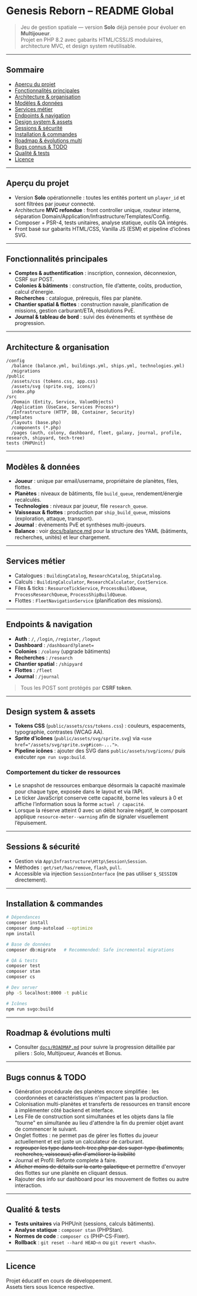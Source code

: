 # Genesis Reborn – README Global

> Jeu de gestion spatiale — version **Solo** déjà pensée pour évoluer en **Multijoueur**.  
> Projet en PHP 8.2 avec gabarits HTML/CSS/JS modulaires, architecture MVC, et design system réutilisable.

---

## Sommaire
- [Aperçu du projet](#aperçu-du-projet)
- [Fonctionnalités principales](#fonctionnalités-principales)
- [Architecture & organisation](#architecture--organisation)
- [Modèles & données](#modèles--données)
- [Services métier](#services-métier)
- [Endpoints & navigation](#endpoints--navigation)
- [Design system & assets](#design-system--assets)
- [Sessions & sécurité](#sessions--sécurité)
- [Installation & commandes](#installation--commandes)
- [Roadmap & évolutions multi](#roadmap--évolutions-multi)
- [Bugs connus & TODO](#bugs-connus--todo)
- [Qualité & tests](#qualité--tests)
- [Licence](#licence)

---

## Aperçu du projet
- Version **Solo** opérationnelle : toutes les entités portent un `player_id` et sont filtrées par joueur connecté.
- Architecture **MVC refondue** : front controller unique, routeur interne, séparation Domain/Application/Infrastructure/Templates/Config.
- Composer + PSR-4, tests unitaires, analyse statique, outils QA intégrés.
- Front basé sur gabarits HTML/CSS, Vanilla JS (ESM) et pipeline d’icônes SVG.

---

## Fonctionnalités principales
- **Comptes & authentification** : inscription, connexion, déconnexion, CSRF sur POST.
- **Colonies & bâtiments** : construction, file d’attente, coûts, production, calcul d’énergie.
- **Recherches** : catalogue, prérequis, files par planète.
- **Chantier spatial & flottes** : construction navale, planification de missions, gestion carburant/ETA, résolutions PvE.
- **Journal & tableau de bord** : suivi des événements et synthèse de progression.

---

## Architecture & organisation
```
/config
  /balance (balance.yml, buildings.yml, ships.yml, technologies.yml)
  /migrations
/public
  /assets/css (tokens.css, app.css)
  /assets/svg (sprite.svg, icons/)
  index.php
/src
  /Domain (Entity, Service, ValueObjects)
  /Application (UseCase, Services Process*)
  /Infrastructure (HTTP, DB, Container, Security)
/templates
  /layouts (base.php)
  /components (*.php)
  /pages (auth, colony, dashboard, fleet, galaxy, journal, profile, research, shipyard, tech-tree)
tests (PHPUnit)
```

---

## Modèles & données
- **Joueur** : unique par email/username, propriétaire de planètes, files, flottes.
- **Planètes** : niveaux de bâtiments, file `build_queue`, rendement/énergie recalculés.
- **Technologies** : niveaux par joueur, file `research_queue`.
- **Vaisseaux & flottes** : production par `ship_build_queue`, missions (exploration, attaque, transport).
- **Journal** : événements PvE et synthèses multi-joueurs.
- **Balance** : voir [docs/balance.md](./balance.md) pour la structure des YAML (bâtiments, recherches, unités) et leur chargement.

---

## Services métier
- Catalogues : `BuildingCatalog`, `ResearchCatalog`, `ShipCatalog`.
- Calculs : `BuildingCalculator`, `ResearchCalculator`, `CostService`.
- Files & ticks : `ResourceTickService`, `ProcessBuildQueue`, `ProcessResearchQueue`, `ProcessShipBuildQueue`.
- Flottes : `FleetNavigationService` (planification des missions).

---

## Endpoints & navigation
- **Auth** : `/`, `/login`, `/register`, `/logout`
- **Dashboard** : `/dashboard?planet=`
- **Colonies** : `/colony` (upgrade bâtiments)
- **Recherches** : `/research`
- **Chantier spatial** : `/shipyard`
- **Flottes** : `/fleet`
- **Journal** : `/journal`

> Tous les POST sont protégés par **CSRF token**.

---

## Design system & assets
- **Tokens CSS** (`public/assets/css/tokens.css`) : couleurs, espacements, typographie, contrastes (WCAG AA).
- **Sprite d’icônes** (`public/assets/svg/sprite.svg`) via `<use href="/assets/svg/sprite.svg#icon-...">`.
- **Pipeline icônes** : ajouter des SVG dans `public/assets/svg/icons/` puis exécuter `npm run svgo:build`.

### Comportement du ticker de ressources
- Le snapshot de ressources embarque désormais la capacité maximale pour chaque type, exposée dans le layout et via l’API.
- Le ticker JavaScript conserve cette capacité, borne les valeurs à 0 et affiche l’information sous la forme `actuel / capacité`.
- Lorsque la réserve atteint 0 avec un débit horaire négatif, le composant applique `resource-meter--warning` afin de signaler visuellement l’épuisement.

---

## Sessions & sécurité
- Gestion via `App\Infrastructure\Http\Session\Session`.
- Méthodes : `get/set/has/remove`, `flash`, `pull`.
- Accessible via injection `SessionInterface` (ne pas utiliser `$_SESSION` directement).

---

## Installation & commandes
```bash
# Dépendances
composer install
composer dump-autoload --optimize
npm install

# Base de données
composer db:migrate   # Recommended: Safe incremental migrations

# QA & tests
composer test
composer stan
composer cs

# Dev server
php -S localhost:8000 -t public

# Icônes
npm run svgo:build
```

---

## Roadmap & évolutions multi
- Consulter [`docs/ROADMAP.md`](./ROADMAP.md) pour suivre la progression détaillée par piliers : Solo, Multijoueur, Avancés et Bonus.

---

## Bugs connus & TODO
- Génération procédurale des planètes encore simplifiée : les coordonnées et caractéristiques n'impactent pas la production.
- Colonisation multi-planètes et transferts de ressources en transit encore à implémenter côté backend et interface.
- Les File de construction sont simultanées et les objets dans la file "tourne" en simultanée au lieu d'attendre la 
  fin du premier objet avant de commencer le suivant.
- Onglet flottes : ne permet pas de gérer les flottes du joueur actuellement et est juste un calculateur de carburant.
- ~~regrouper les type dans tech-tree.php par des super-type (batiments, recherches, vaisseaux) afin d'améliorer la 
  lisibilité~~
- Journal et Profil: Refonte complete à faire.
- ~~Aficher moins de détails sur la carte galactique et~~ permettre d'envoyer des flottes sur une planète en cliquant 
  dessus.
- Rajouter des info sur dashboard pour les mouvement de flottes ou autre interaction.
---

## Qualité & tests
- **Tests unitaires** via PHPUnit (sessions, calculs bâtiments).
- **Analyse statique** : `composer stan` (PHPStan).
- **Normes de code** : `composer cs` (PHP-CS-Fixer).
- **Rollback** : `git reset --hard HEAD~n` ou `git revert <hash>`.

---

## Licence
Projet éducatif en cours de développement.  
Assets tiers sous licence respective.  
